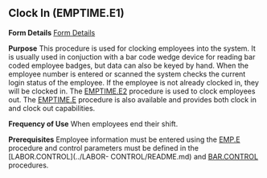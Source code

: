 ## Clock In (EMPTIME.E1)
<PageHeader />

**Form Details**
[Form Details](../EMPTIME-E1-1/README.md)

**Purpose**
This procedure is used for clocking employees into the system. It is usually
used in conjuction with a bar code wedge device for reading bar coded employee
badges, but data can also be keyed by hand. When the employee number is
entered or scanned the system checks the current login status of the employee.
If the employee is not already clocked in, they will be clocked in. The
[EMPTIME.E2](../EMPTIME-E2/README.md) procedure is used to clock employees out. The
[EMPTIME.E](../EMPTIME-E/README.md) procedure is also available and provides both clock
in and clock out capabilities.

**Frequency of Use**
When employees end their shift.

**Prerequisites**
Employee information must be entered using the [EMP.E](../EMP-E/README.md) procedure
and control parameters must be defined in the [LABOR.CONTROL](../LABOR-
CONTROL/README.md) and [BAR.CONTROL](../BAR-CONTROL/README.md) procedures.

<badge text= "Version 8.10.57 " vertical="middle" />

<PageFooter />
